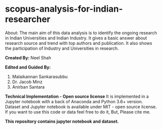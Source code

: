 # scopus-analysis-for-indian-researcher
About: The main aim of this data analysis is to identify the ongoing research in Indian Universities and Indian Industry. It gives a basic answer about research source and trend with top authors and publication. It also shows the participation of Industry and Universities in research.

**Created By:**
Neel Shah

**Edited and Guided By:**
1) Malaikannan Sankarasubbu
2) Dr. Jacob Minz
3) Anirban Santara

**Technical Implementation - Open source license**
It is implemented in a Jupyter notebook with a back of Anaconda and Python 3.6+ version. 
Dataset and Jupyter notebook is available under MIT - open source license. If you want to use this code or data feel free to do it, But,  Please cite me.

**This repository contains jupyter notebook and dataset.**
